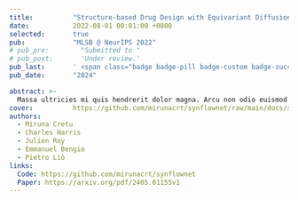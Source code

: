 ```yaml
---
title:          "Structure-based Drug Design with Equivariant Diffusion Models"
date:           2022-08-01 00:01:00 +0800
selected:       true
pub:            "MLSB @ NeurIPS 2022"
# pub_pre:        "Submitted to "
# pub_post:       'Under review.'
pub_last:       ' <span class="badge badge-pill badge-custom badge-success">Spotlight</span>'
pub_date:       "2024"

abstract: >-
  Massa ultricies mi quis hendrerit dolor magna. Arcu non odio euismod lacinia at quis risus sed. Et tortor at risus viverra. Enim neque volutpat ac tincidunt. Dictum varius duis at consectetur lorem donec.
cover:          https://github.com/mirunacrt/synflownet/raw/main/docs/synflownet_logo.png
authors:
  - Miruna Cretu
  - Charles Harris
  - Julien Roy
  - Emmanuel Bengio
  - Pietro Liò
links:
  Code: https://github.com/mirunacrt/synflownet
  Paper: https://arxiv.org/pdf/2405.01155v1
---
```

